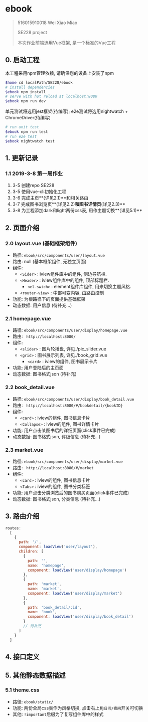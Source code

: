 # ebook

> 516015910018 Wei Xiao Miao 
>
> SE228 project 
>
> 本次作业前端选用Vue框架, 是一个标准的Vue工程

## 0. 启动工程

本工程采用npm管理依赖, 请确保您的设备上安装了npm

``` bash
$home cd localPath/SE228/ebook
# install dependencies
$ebook npm install
# serve with hot reload at localhost:8080
$ebook npm run dev
```

单元测试将选用jest框架(待编写); e2e测试将选用nightwatch + ChromeDriver(待编写)

```bash
# run unit test 
$ebook npm run test
# run e2e test
$ebook nightwatch test
```

## 1. 更新记录

### 1.1 2019-3-8 第一周作业

1. 3-5 创建repo SE228
2. 3-5 使用vue-cli初始化工程
3. 3-6 完成主页**(详见2.1)**和相关路由
4. 3-7 完成图书浏览页**(详见2.2)**和图书详情页**(详见2.3)**
5. 3-8 为工程添加dark和light两份css表, 用作主题切换**(详见5.1)**

## 2. 页面介绍

### 2.0 layout.vue (基础框架组件)

- 路径:  ```ebook/src/components/user/layout.vue```
- 路由: null (基本框架组件, 无独立页面)
- 组件: 
  - ```<Sider>``` : iview组件库中的组件, 侧边导航栏.
  - ```<Header>``` : iview组件库中的组件, 顶部标题栏.
    - ```<el-swich>``` : element组件库组件, 用来切换主题风格.
  - ```<router-view>``` : 中部可变内容, 由路由控制
- 功能: 为根路径下的页面提供基础框架
- 动态数据:  用户信息 (待补充...) 

### 2.1 homepage.vue

- 路径:  ```ebook/src/components/user/display/homepage.vue```
- 路由: ``` http://localhost:8080/```
- 组件:
  - ```<slider>``` : 图片轮播盘, 详见./pic_slider.vue
  - ```<grid>``` : 图书展示列表, 详见./book_grid.vue
    - ```<card>``` : iview的组件, 图书展示卡片
- 功能: 用户登陆后的主页面
- 动态数据: 图书格式json (待补充)

### 2.2 book_detail.vue  

- 路径:  ```ebook/src/components/user/display/book_detail.vue```
- 路由: ``` http://localhost:8080/#/bookdetail/{bookID}```
- 组件: 
  - ```<card>``` : iview的组件, 图书信息卡片
  - ```<Collapse>``` : iview的组件, 图书详情卡片
- 功能: 用户点击某图书后的详细页面(click事件已完成)
- 动态数据: 图书格式json, 评级信息 (待补充...)

### 2.3 market.vue

- 路径:  ```ebook/src/components/user/display/market.vue```
- 路由: ``` http://localhost:8080/#/market```
- 组件: 
  - ```<card>``` : iview的组件, 图书信息卡片
  - ```<Tabs>``` : iview的组件, 图书分类标签
- 功能: 用户点击分类浏览后的图书购买页面(click事件已完成)
- 动态数据: 图书格式json, 分类信息 (待补充...)

## 3. 路由介绍

```javascript
routes: 
  [
    {
      path: '/',
      component: loadView('user/layout'),
      children: [
        {
          path: '',
          name: 'homepage',
          component: loadView('user/display/homepage')
        },
        {
          path: 'market',
          name: 'market',
          component: loadView('user/display/market')
        },
        {
          path: 'book_detail/:id',
          name: 'book',
          component: loadView('user/display/book_detail')
        }
        // 待补充
      ]
    }
  ]
```

## 4. 接口定义

## 5. 其他静态数据描述

### 5.1 theme.css

- 路径: ```ebook/static/```
- 功能: 两份全局css表作为风格切换, 点击右上角```日间/夜间```开关可切换
- 其他: ```!important```后缀为了复写组件库中的样式
